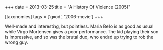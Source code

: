 +++
date = 2013-03-25
title = "A History Of Violence (2005)"

[taxonomies]
tags = ['good', '2006-movie']
+++

Well-made and interesting, but pointless. Maria Bello is as good as
usual while Virgo Mortensen gives a poor performance. The kid playing
their son is impressive, and so was the brutal duo, who ended up trying
to rob the wrong guy.
